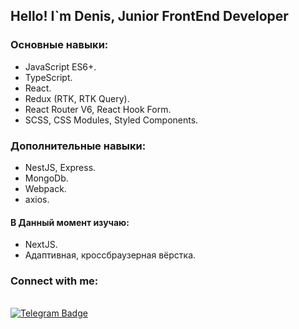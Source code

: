 ## Hello! I`m Denis, Junior FrontEnd Developer

### Основные навыки:

-   JavaScript ES6+.
-   TypeScript.
-   React.
-   Redux (RTK, RTK Query).
-   React Router V6, React Hook Form.
-   SCSS, CSS Modules, Styled Components.

### Дополнительные навыки:

-   NestJS, Express.
-   MongoDb.
-   Webpack.
-   axios.

#### В Данный момент изучаю:

-   NextJS.
-   Адаптивная, кроссбраузерная вёрстка.

### Connect with me:

<br/>

<div id="badges">
  <a href="t.me/MiracleHorizon">
    <img src="https://img.shields.io/badge/Telegram-blue?style=for-the-badge&logo=telegram&logoColor=white" alt="Telegram Badge"/>
  </a>
</div>
